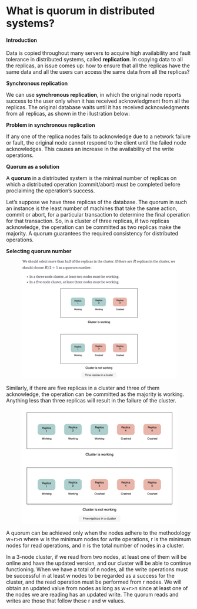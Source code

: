 # What is quorum in distributed systems?

#### Introduction

Data is copied throughout many servers to acquire high availability and fault tolerance in distributed systems, called **replication**. In copying data to all the replicas, an issue comes up: how to ensure that all the replicas have the same data and all the users can access the same data from all the replicas?

**Synchronous replication**

We can use **synchronous replication**, in which the original node reports success to the user only when it has received acknowledgment from all the replicas. The original database waits until it has received acknowledgments from all replicas, as shown in the illustration below:



**Problem in synchronous replication**

If any one of the replica nodes fails to acknowledge due to a network failure or fault, the original node cannot respond to the client until the failed node acknowledges. This causes an increase in the availability of the write operations.

**Quorum as a solution**

A **quorum** in a distributed system is the minimal number of replicas on which a distributed operation (commit/abort) must be completed before proclaiming the operation’s success.

Let’s suppose we have three replicas of the database. The quorum in such an instance is the least number of machines that take the same action, commit or abort, for a particular transaction to determine the final operation for that transaction. So, in a cluster of three replicas, if two replicas acknowledge, the operation can be committed as two replicas make the majority. A quorum guarantees the required consistency for distributed operations.

**Selecting quorum number**

<figure><img src="../../.gitbook/assets/Screenshot 2023-08-21 at 4.51.18 AM.png" alt=""><figcaption></figcaption></figure>

Similarly, if there are five replicas in a cluster and three of them acknowledge, the operation can be committed as the majority is working. Anything less than three replicas will result in the failure of the cluster.

<figure><img src="../../.gitbook/assets/Screenshot 2023-08-21 at 4.51.54 AM.png" alt=""><figcaption></figcaption></figure>

A quorum can be achieved only when the nodes adhere to the methodology w+r>n where w is the minimum nodes for write operations, r is the minimum nodes for read operations, and n is the total number of nodes in a cluster.

In a 3-node cluster, if we read from two nodes, at least one of them will be online and have the updated version, and our cluster will be able to continue functioning. When we have a total of n nodes, all the write operations must be successful in at least w nodes to be regarded as a success for the cluster, and the read operation must be performed from r nodes. We will obtain an updated value from nodes as long as w+r>n since at least one of the nodes we are reading has an updated write. The quorum reads and writes are those that follow these r and w values.
